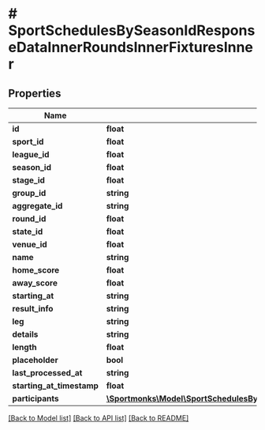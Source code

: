 # # SportSchedulesBySeasonIdResponseDataInnerRoundsInnerFixturesInner

## Properties

Name | Type | Description | Notes
------------ | ------------- | ------------- | -------------
**id** | **float** |  | [optional]
**sport_id** | **float** |  | [optional]
**league_id** | **float** |  | [optional]
**season_id** | **float** |  | [optional]
**stage_id** | **float** |  | [optional]
**group_id** | **string** |  | [optional]
**aggregate_id** | **string** |  | [optional]
**round_id** | **float** |  | [optional]
**state_id** | **float** |  | [optional]
**venue_id** | **float** |  | [optional]
**name** | **string** |  | [optional]
**home_score** | **float** |  | [optional]
**away_score** | **float** |  | [optional]
**starting_at** | **string** |  | [optional]
**result_info** | **string** |  | [optional]
**leg** | **string** |  | [optional]
**details** | **string** |  | [optional]
**length** | **float** |  | [optional]
**placeholder** | **bool** |  | [optional]
**last_processed_at** | **string** |  | [optional]
**starting_at_timestamp** | **float** |  | [optional]
**participants** | [**\Sportmonks\Model\SportSchedulesBySeasonIdResponseDataInnerRoundsInnerFixturesInnerParticipantsInner[]**](SportSchedulesBySeasonIdResponseDataInnerRoundsInnerFixturesInnerParticipantsInner.md) |  | [optional]

[[Back to Model list]](../../README.md#models) [[Back to API list]](../../README.md#endpoints) [[Back to README]](../../README.md)
